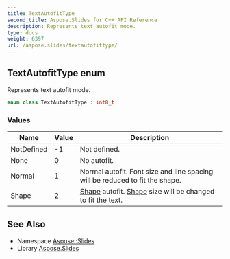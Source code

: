 ```yaml
---
title: TextAutofitType
second_title: Aspose.Slides for C++ API Reference
description: Represents text autofit mode.
type: docs
weight: 6397
url: /aspose.slides/textautofittype/
---
```

## TextAutofitType enum


Represents text autofit mode.

```cpp
enum class TextAutofitType : int8_t
```

### Values

| Name | Value | Description |
| --- | --- | --- |
| NotDefined | -1 | Not defined. |
| None | 0 | No autofit. |
| Normal | 1 | Normal autofit. Font size and line spacing will be reduced to fit the shape. |
| Shape | 2 | [Shape](../shape/) autofit. [Shape](../shape/) size will be changed to fit the text. |

## See Also

* Namespace [Aspose::Slides](../)
* Library [Aspose.Slides](../../)
